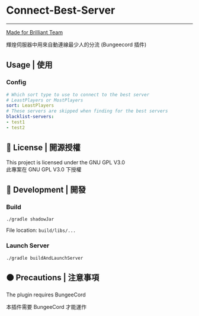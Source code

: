 # Connect-Best-Server

---
[Made for Brilliant Team](https://discord.gg/5MHGpAFGEN "The Copyright of the entire source codes is owned by SiongSng according to Article 10 the Copyright Law of the Republic of China.")

輝煌伺服器中用來自動連線最少人的分流 (Bungeecord 插件)

## Usage | 使用

### Config

```yaml
# Which sort type to use to connect to the best server
# LeastPlayers or MostPlayers
sort: LeastPlayers
# These servers are skipped when finding for the best servers
blacklist-servers:
- test1
- test2
```

## 📃 License | 開源授權

This project is licensed under the GNU GPL V3.0  
此專案在 GNU GPL V3.0 下授權

## 🔴 Development | 開發

### Build

```shell
./gradle shadowJar
```

File location: `build/libs/...`

### Launch Server

```shell
./gradle buildAndLaunchServer
```

## 🟠 Precautions | 注意事項

The plugin requires BungeeCord

本插件需要 BungeeCord 才能運作
